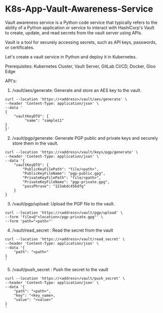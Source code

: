 # K8s-App-Vault-Awareness-Service
Vault awareness service is a Python code service that typically refers to the ability of a Python application or service to interact with HashiCorp's Vault to create, update, and read secrets from the vault server using APIs. 

Vault is a tool for securely accessing secrets, such as API keys, passwords, or certificates.

Let's create a vault service in Python and deploy it in Kubernetes.

Prerequisites: Kubernetes Cluster, Vault Server, GitLab CI/CD, Docker, Gloo Edge

API's:

1. /vault/aes/generate: Generate and store an AES key to the vault.
```
curl --location 'https://<address>/vault/aes/generate' \
--header 'Content-Type: application/json' \
--data '
{
    "vaultKeyDTO": {
         "name": "sample11"
}
}'
```

2. /vault/pgp/generate: Generate PGP public and private keys and securely store them in the vault.
```
curl --location 'https://<address>/vault/keys/pgp/generate' \
--header 'Content-Type: application/json' \
--data '{
    "vaultKeyDTO": {
        "PublicKeyFilePath": "file/<path>",
        "PublicKeyFileName": "pgp-public.gpg",
        "PrivateKeyFilePath": "file/<path>",
        "PrivateKeyFileName": "pgp-private.gpg",
        "passPhrase": "123abdc456dfg"
    }
}

```
3. /vault/pgp/upload: Upload the PGP file to the vault.
```
curl --location 'https://<address>/vault/pgp/upload' \
--form 'file=@"<location>/pgp-private.gpg"' \
--form 'path="<path>"'
```

4. /vault/read_secret : Read the secret from the vault
```
curl --location 'https://<address>/vault/read_secret' \
--header 'Content-Type: application/json' \
--data '{
    "path": "<path>"
}
'
```

5. /vault/push_secret : Push the secret to the vault
```
curl --location 'https://<address>/vault/push_secret' \
--header 'Content-Type: application/json' \
--data '{
    "path": "<path>",
    "key": "<key_name>,
    "value": "<value>"
}
'
```
